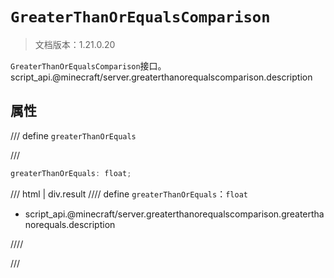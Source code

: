 # `GreaterThanOrEqualsComparison`

> 文档版本：1.21.0.20

`GreaterThanOrEqualsComparison`接口。script_api.@minecraft/server.greaterthanorequalscomparison.description

## 属性

/// define
`greaterThanOrEquals`


///

```js
greaterThanOrEquals: float;
```

/// html | div.result
//// define
`greaterThanOrEquals`：`float`

- script_api.@minecraft/server.greaterthanorequalscomparison.greaterthanorequals.description


////

///

